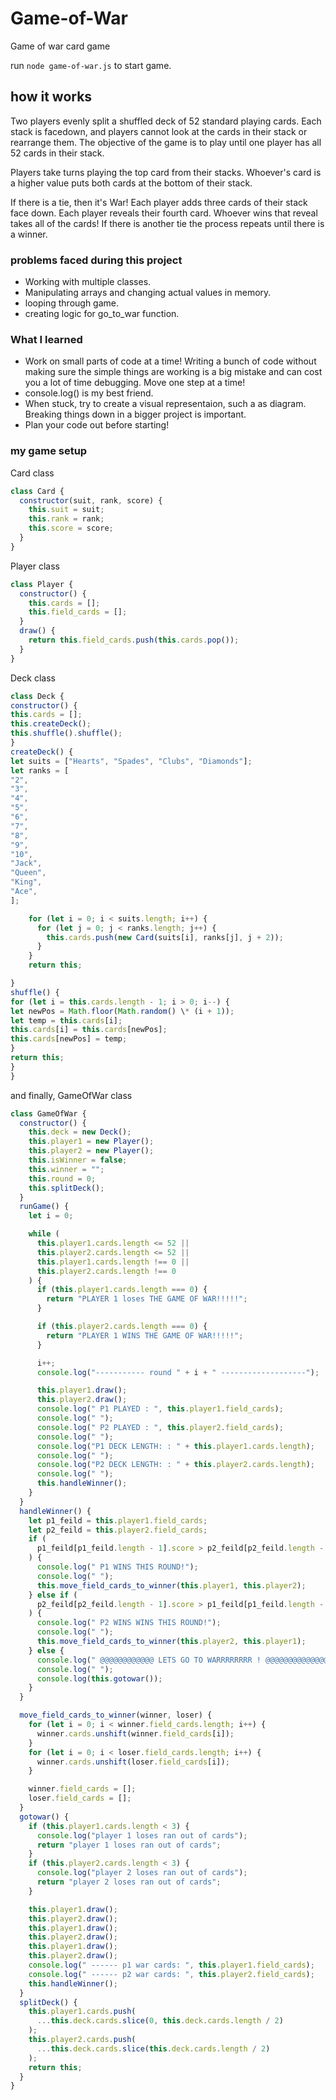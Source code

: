 # Game-of-War

Game of war card game

run `node game-of-war.js` to start game.

## how it works

Two players evenly split a shuffled deck of 52 standard playing cards. Each stack is facedown, and players cannot look at the cards in their stack or rearrange them. The objective of the game is to play until one player has all 52 cards in their stack.

Players take turns playing the top card from their stacks. Whoever's card is a higher value puts both cards at the bottom of their stack.

If there is a tie, then it's War! Each player adds three cards of their stack face down. Each player reveals their fourth card. Whoever wins that reveal takes all of the cards! If there is another tie the process repeats until there is a winner.

### problems faced during this project

- Working with multiple classes.
- Manipulating arrays and changing actual values in memory.
- looping through game.
- creating logic for go_to_war function.

### What I learned

- Work on small parts of code at a time! Writing a bunch of code without making sure the simple things are working is a big mistake and can cost you a lot of time debugging. Move one step at a time!
- console.log() is my best friend.
- When stuck, try to create a visual representaion, such a as diagram. Breaking things down in a bigger project is important.
- Plan your code out before starting!

### my game setup

Card class

```js
class Card {
  constructor(suit, rank, score) {
    this.suit = suit;
    this.rank = rank;
    this.score = score;
  }
}
```

Player class

```js
class Player {
  constructor() {
    this.cards = [];
    this.field_cards = [];
  }
  draw() {
    return this.field_cards.push(this.cards.pop());
  }
}
```

Deck class

```js
class Deck {
constructor() {
this.cards = [];
this.createDeck();
this.shuffle().shuffle();
}
createDeck() {
let suits = ["Hearts", "Spades", "Clubs", "Diamonds"];
let ranks = [
"2",
"3",
"4",
"5",
"6",
"7",
"8",
"9",
"10",
"Jack",
"Queen",
"King",
"Ace",
];

    for (let i = 0; i < suits.length; i++) {
      for (let j = 0; j < ranks.length; j++) {
        this.cards.push(new Card(suits[i], ranks[j], j + 2));
      }
    }
    return this;

}
shuffle() {
for (let i = this.cards.length - 1; i > 0; i--) {
let newPos = Math.floor(Math.random() \* (i + 1));
let temp = this.cards[i];
this.cards[i] = this.cards[newPos];
this.cards[newPos] = temp;
}
return this;
}
}
```

and finally, GameOfWar class

```js
class GameOfWar {
  constructor() {
    this.deck = new Deck();
    this.player1 = new Player();
    this.player2 = new Player();
    this.isWinner = false;
    this.winner = "";
    this.round = 0;
    this.splitDeck();
  }
  runGame() {
    let i = 0;

    while (
      this.player1.cards.length <= 52 ||
      this.player2.cards.length <= 52 ||
      this.player1.cards.length !== 0 ||
      this.player2.cards.length !== 0
    ) {
      if (this.player1.cards.length === 0) {
        return "PLAYER 1 loses THE GAME OF WAR!!!!!";
      }

      if (this.player2.cards.length === 0) {
        return "PLAYER 1 WINS THE GAME OF WAR!!!!!";
      }

      i++;
      console.log("----------- round " + i + " -------------------");

      this.player1.draw();
      this.player2.draw();
      console.log(" P1 PLAYED : ", this.player1.field_cards);
      console.log(" ");
      console.log(" P2 PLAYED : ", this.player2.field_cards);
      console.log(" ");
      console.log("P1 DECK LENGTH: : " + this.player1.cards.length);
      console.log(" ");
      console.log("P2 DECK LENGTH: : " + this.player2.cards.length);
      console.log(" ");
      this.handleWinner();
    }
  }
  handleWinner() {
    let p1_feild = this.player1.field_cards;
    let p2_feild = this.player2.field_cards;
    if (
      p1_feild[p1_feild.length - 1].score > p2_feild[p2_feild.length - 1].score
    ) {
      console.log(" P1 WINS THIS ROUND!");
      console.log(" ");
      this.move_field_cards_to_winner(this.player1, this.player2);
    } else if (
      p2_feild[p2_feild.length - 1].score > p1_feild[p1_feild.length - 1].score
    ) {
      console.log(" P2 WINS WINS THIS ROUND!");
      console.log(" ");
      this.move_field_cards_to_winner(this.player2, this.player1);
    } else {
      console.log(" @@@@@@@@@@@@ LETS GO TO WARRRRRRRR ! @@@@@@@@@@@@@@@@@@@");
      console.log(" ");
      console.log(this.gotowar());
    }
  }

  move_field_cards_to_winner(winner, loser) {
    for (let i = 0; i < winner.field_cards.length; i++) {
      winner.cards.unshift(winner.field_cards[i]);
    }
    for (let i = 0; i < loser.field_cards.length; i++) {
      winner.cards.unshift(loser.field_cards[i]);
    }

    winner.field_cards = [];
    loser.field_cards = [];
  }
  gotowar() {
    if (this.player1.cards.length < 3) {
      console.log("player 1 loses ran out of cards");
      return "player 1 loses ran out of cards";
    }
    if (this.player2.cards.length < 3) {
      console.log("player 2 loses ran out of cards");
      return "player 2 loses ran out of cards";
    }

    this.player1.draw();
    this.player2.draw();
    this.player1.draw();
    this.player2.draw();
    this.player1.draw();
    this.player2.draw();
    console.log(" ------ p1 war cards: ", this.player1.field_cards);
    console.log(" ------ p2 war cards: ", this.player2.field_cards);
    this.handleWinner();
  }
  splitDeck() {
    this.player1.cards.push(
      ...this.deck.cards.slice(0, this.deck.cards.length / 2)
    );
    this.player2.cards.push(
      ...this.deck.cards.slice(this.deck.cards.length / 2)
    );
    return this;
  }
}
```
